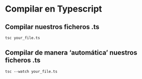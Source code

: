 # Compilar en Typescript

## Compilar nuestros ficheros .ts

`tsc your_file.ts`

## Compilar de manera ‘automática’ nuestros ficheros .ts

`tsc --watch your_file.ts`
